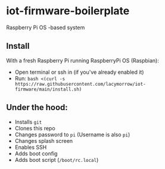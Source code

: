 # iot-firmware-boilerplate
Raspberry Pi OS -based system

## Install

With a fresh Raspberry Pi running RaspberryPi OS (Raspbian):

- Open terminal or ssh in (if you've already enabled it)
- Run: `bash <(curl -s https://raw.githubusercontent.com/lacymorrow/iot-firmware/main/install.sh)`

## Under the hood:

- Installs `git`
- Clones this repo
- Changes password to `pi` (Username is also `pi`)
- Changes splash screen
- Enables SSH
- Adds boot config
- Adds boot script (`/boot/rc.local`)
